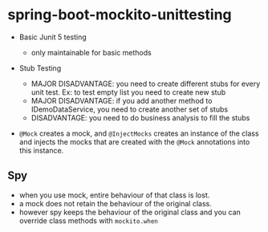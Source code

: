# spring-boot-mockito-unittesting

- Basic Junit 5 testing
    - only maintainable for basic methods

- Stub Testing
    - MAJOR DISADVANTAGE: you need to create different stubs for every unit test. Ex: to test empty list you need to create new stub
    - MAJOR DISADVANTAGE: if you add another method to IDemoDataService, you need to create another set of stubs
    - DISADVANTAGE: you need to do business analysis to fill the stubs

- `@Mock` creates a mock, and `@InjectMocks` creates an instance of the class and injects the mocks that are created with the `@Mock` annotations into this instance.

## Spy

- when you use mock, entire behaviour of that class is lost.
- a mock does not retain the behaviour of the original class.
- however spy keeps the behaviour of the original class and you can override class methods with `mockito.when`